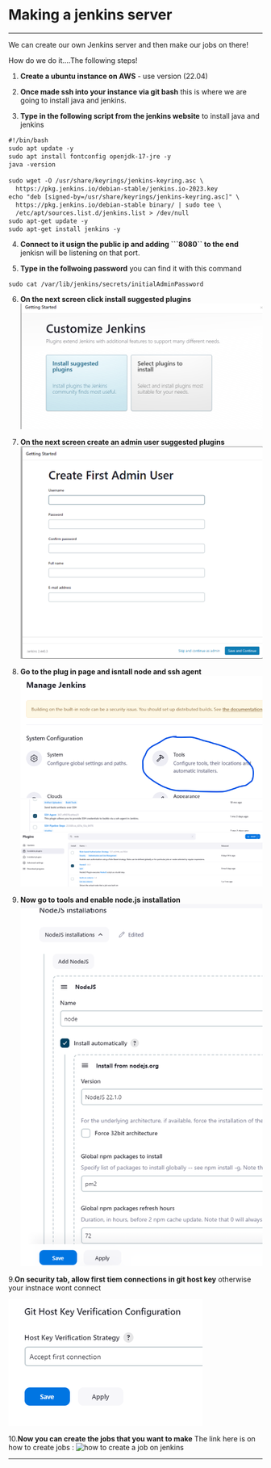 # Making a jenkins server 
*********************

We can create our own Jenkins server and then make our jobs on there!

How do we do it....The following steps!


1. **Create a ubuntu instance on AWS** - use version (22.04)

2. **Once made ssh into your instance via git bash** this is where we are going to install java and jenkins.

3. **Type in the following script from the jenkins website** to install java and jenkins 

```
#!/bin/bash
sudo apt update -y
sudo apt install fontconfig openjdk-17-jre -y
java -version

sudo wget -O /usr/share/keyrings/jenkins-keyring.asc \
  https://pkg.jenkins.io/debian-stable/jenkins.io-2023.key
echo "deb [signed-by=/usr/share/keyrings/jenkins-keyring.asc]" \
  https://pkg.jenkins.io/debian-stable binary/ | sudo tee \
  /etc/apt/sources.list.d/jenkins.list > /dev/null
sudo apt-get update -y
sudo apt-get install jenkins -y
```
4. **Connect to it usign the public ip and adding ```8080`` to the end** jenkisn will be listening on that port.

5. **Type in the follwoing password** you can find it with this command 
```
sudo cat /var/lib/jenkins/secrets/initialAdminPassword
``` 

6. **On the next screen click install suggested plugins** 
![](plugins.png)

6. **On the next screen create an admin user suggested plugins** 
![](admin.png)

7. **Go to the plug in page and isntall node and ssh agent**
![](img_5.png)
![](img_7.png)
![](img_4.png)

8. **Now go to tools and enable node.js installation**
   ![](j.png) 

9.**On security tab, allow first tiem connections in git host key** otherwise your instnace wont connect

![](i.png)

10.**Now you can create the jobs that you want to make** 
The link here is on how to create jobs : ![how to create a job on jenkins](https://github.com/joeodx/tech258-CI-CD/tree/main/tech258-cicd/CI)


***************************

